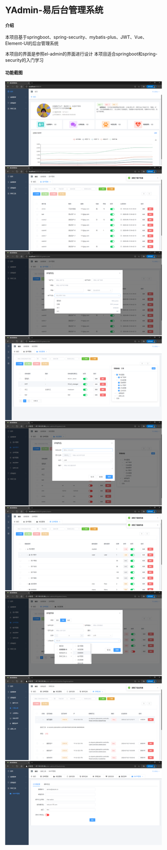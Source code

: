 # YAdmin-易后台管理系统

#### 介绍
本项目基于springboot、spring-security、mybatis-plus、JWT、Vue、Element-UI的后台管理系统

本项目的界面是参照el-admin的界面进行设计
本项目适合springboot和spring-security的入门学习

#### 功能截图
![首页](./images/index.png)
![用户管理](./images/1.png)
![用户新增](./images/2.png)
![角色管理](./images/3.png)
![角色新增](./images/4.png)
![菜单管理](./images/5.png)
![菜单新增](./images/6.png)
![日志](./images/7.png)
![邮件发送](./images/8.png)

